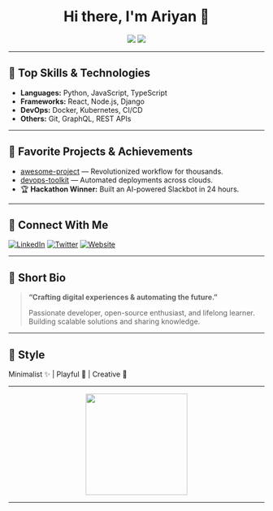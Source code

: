<!-- Eye-catching GitHub Profile README for ariyanshiputech -->

<h1 align="center">Hi there, I'm Ariyan 👋</h1>
<p align="center">
  <img src="https://img.shields.io/badge/Profession-Developer-blue?style=flat-square" />
  <img src="https://img.shields.io/badge/Skills-Python,%20React,%20DevOps-green?style=flat-square" />
</p>

---

## 🚀 Top Skills & Technologies

- **Languages:** Python, JavaScript, TypeScript
- **Frameworks:** React, Node.js, Django
- **DevOps:** Docker, Kubernetes, CI/CD
- **Others:** Git, GraphQL, REST APIs

---

## 🌟 Favorite Projects & Achievements

- [awesome-project](https://github.com/ariyanshiputech/awesome-project) — Revolutionized workflow for thousands.
- [devops-toolkit](https://github.com/ariyanshiputech/devops-toolkit) — Automated deployments across clouds.
- 🏆 **Hackathon Winner:** Built an AI-powered Slackbot in 24 hours.

---

## 🔗 Connect With Me

[![LinkedIn](https://img.shields.io/badge/LinkedIn-ariyanshiputech-blue?logo=linkedin&style=flat-square)](https://linkedin.com/in/ariyanshiputech)
[![Twitter](https://img.shields.io/badge/Twitter-@ariyanshiputech-1DA1F2?logo=twitter&style=flat-square)](https://twitter.com/ariyanshiputech)
[![Website](https://img.shields.io/badge/Website-ariyanshiputech.com-ff69b4?style=flat-square)](https://ariyanshiputech.com)

---

## 💬 Short Bio

> **“Crafting digital experiences & automating the future.”**
>
> Passionate developer, open-source enthusiast, and lifelong learner. Building scalable solutions and sharing knowledge.

---

## 🎨 Style

Minimalist ✨ | Playful 🚀 | Creative 🎨

---

<p align="center">
  <img src="https://media.giphy.com/media/26ufnwz3wDUli7GU0/giphy.gif" width="200"/>
</p>

---

<!-- Replace the placeholders above with your real info for a truly unique profile! -->
